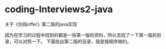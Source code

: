 # coding-Interviews2-java
关于《剑指offer》第二版的java实现

因为在学习的过程中找到的都是一些第一版的资料，所以去找了一下第一版的目录，可以对照一下。
下面给出第二版的目录，我是按顺序做的。
